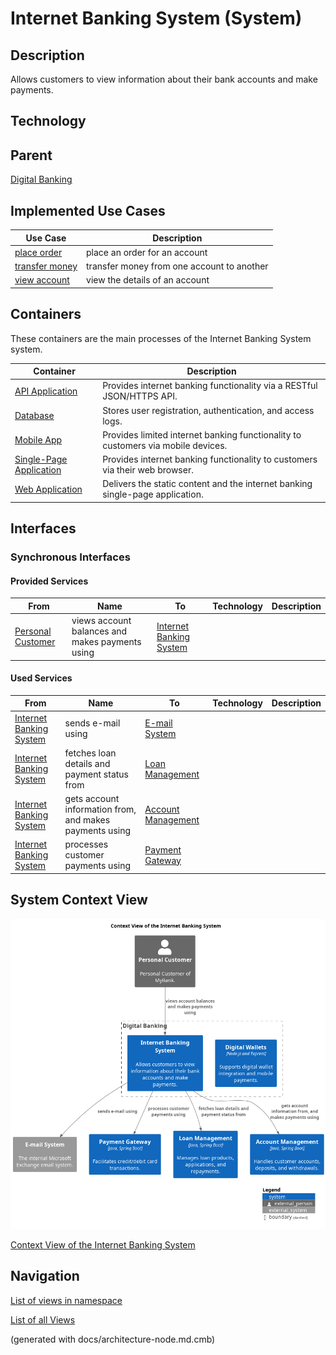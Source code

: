 # Internet Banking System (System)
## Description
Allows customers to view information about their bank accounts and make payments.

## Technology


## Parent
[Digital Banking](../../../mybank/digital-banking/context-boundary.md)
## Implemented Use Cases

| Use Case | Description |
|---|---|
| [place order](../../../mybank/digital-banking/internet-banking-system/place-order.md)| place an order for an account |
| [transfer money](../../../mybank/digital-banking/internet-banking-system/transfer-money.md)| transfer money from one account to another |
| [view account](../../../mybank/digital-banking/internet-banking-system/view-account.md)| view the details of an account |
## Containers
These containers are the main processes of the Internet Banking System system.

| Container | Description |
|---|---|
| [API Application](../../../mybank/digital-banking/internet-banking-system/api-application.md)| Provides internet banking functionality via a RESTful JSON/HTTPS API. |
| [Database](../../../mybank/digital-banking/internet-banking-system/database.md)| Stores user registration, authentication, and access logs. |
| [Mobile App](../../../mybank/digital-banking/internet-banking-system/mobile-app.md)| Provides limited internet banking functionality to customers via mobile devices. |
| [Single-Page Application](../../../mybank/digital-banking/internet-banking-system/single-page-app.md)| Provides internet banking functionality to customers via their web browser. |
| [Web Application](../../../mybank/digital-banking/internet-banking-system/web-app.md)| Delivers the static content and the internet banking single-page application. |

## Interfaces

### Synchronous Interfaces

#### Provided Services

| From | Name | To | Technology | Description |
|---|---|---|---|---|
| [Personal Customer](../../../mybank/personal-customer.md) | views account balances and makes payments using | [Internet Banking System](../../../mybank/digital-banking/internet-banking-system/internet-banking-system.md) |  |  |

#### Used Services

| From | Name | To | Technology | Description |
|---|---|---|---|---|
| [Internet Banking System](../../../mybank/digital-banking/internet-banking-system/internet-banking-system.md) | sends e-mail using | [E-mail System](../../../mybank/email-system.md) |  |  |
| [Internet Banking System](../../../mybank/digital-banking/internet-banking-system/internet-banking-system.md) | fetches loan details and payment status from | [Loan Management](../../../mybank/core-banking/loan-management-system.md) |  |  |
| [Internet Banking System](../../../mybank/digital-banking/internet-banking-system/internet-banking-system.md) | gets account information from, and makes payments using | [Account Management](../../../mybank/core-banking/account-management-system.md) |  |  |
| [Internet Banking System](../../../mybank/digital-banking/internet-banking-system/internet-banking-system.md) | processes customer payments using | [Payment Gateway](../../../mybank/payment/payment-gateway-system.md) |  |  |

## System Context View
![Context View of the Internet Banking System](../../../mybank/digital-banking/internet-banking-system/context-view.png)

[Context View of the Internet Banking System](../../../mybank/digital-banking/internet-banking-system/context-view.md)


## Navigation
[List of views in namespace](./views-in-namespace.md)

[List of all Views](../../../views.md)

(generated with docs/architecture-node.md.cmb)
